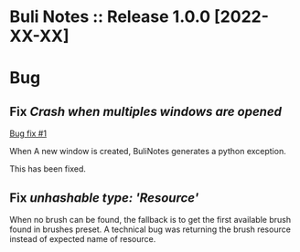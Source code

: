 # Buli Notes :: Release 1.0.0 [2022-XX-XX]


# Bug

## Fix ***Crash when multiples windows are opened***

[Bug fix #1](https://github.com/Grum999/BuliNotes/issues/1)

When A new window is created, BuliNotes generates a python exception.

This has been fixed.


## Fix ***unhashable type: 'Resource'***

When no brush can be found, the fallback is to get the first available brush found in brushes preset.
A technical bug was returning the brush resource instead of expected name of resource.
